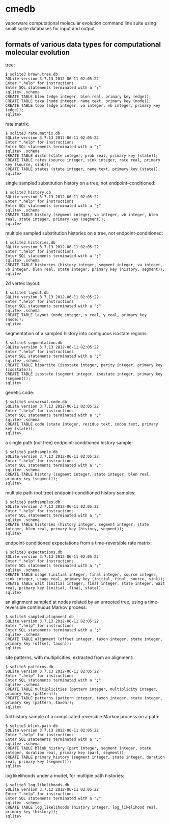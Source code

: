 cmedb
=====

vaporware computational molecular evolution command line suite
using small sqlite databases for input and output


formats of various data types for computational molecular evolution
-------------------------------------------------------------------

tree:

    $ sqlite3 brown.tree.db 
    SQLite version 3.7.13 2012-06-11 02:05:22
    Enter ".help" for instructions
    Enter SQL statements terminated with a ";"
    sqlite> .schema
    CREATE TABLE blen (edge integer, blen real, primary key (edge));
    CREATE TABLE taxa (node integer, name text, primary key (node));
    CREATE TABLE topo (edge integer, va integer, vb integer, primary key (edge));
    sqlite> 

rate matrix:

    $ sqlite3 rate.matrix.db
    SQLite version 3.7.13 2012-06-11 02:05:22
    Enter ".help" for instructions
    Enter SQL statements terminated with a ";"
    sqlite> .schema
    CREATE TABLE distn (state integer, prob real, primary key (state));
    CREATE TABLE rates (source integer, sink integer, rate real, primary key (source, sink));
    CREATE TABLE states (state integer, name text, primary key (state));
    sqlite> 

single sampled substitution history on a tree, not endpoint-conditioned:

    $ sqlite3 history.db
    SQLite version 3.7.13 2012-06-11 02:05:22
    Enter ".help" for instructions
    Enter SQL statements terminated with a ";"
    sqlite> .schema
    CREATE TABLE history (segment integer, va integer, vb integer, blen real, state integer, primary key (segment));
    sqlite> 

multiple sampled substitution histories on a tree, not endpoint-conditioned:

    $ sqlite3 histories.db 
    SQLite version 3.7.13 2012-06-11 02:05:22
    Enter ".help" for instructions
    Enter SQL statements terminated with a ";"
    sqlite> .schema
    CREATE TABLE histories (history integer, segment integer, va integer, vb integer, blen real, state integer, primary key (history, segment));
    sqlite> 

2d vertex layout:

    $ sqlite3 layout.db
    SQLite version 3.7.13 2012-06-11 02:05:22
    Enter ".help" for instructions
    Enter SQL statements terminated with a ";"
    sqlite> .schema
    CREATE TABLE layout (node integer, x real, y real, primary key (node));
    sqlite> 

segmentation of a sampled history into contiguous isostate regions:

    $ sqlite3 segmentation.db 
    SQLite version 3.7.13 2012-06-11 02:05:22
    Enter ".help" for instructions
    Enter SQL statements terminated with a ";"
    sqlite> .schema
    CREATE TABLE bipartite (isostate integer, parity integer, primary key (isostate));
    CREATE TABLE isostate (segment integer, isostate integer, primary key (segment));
    sqlite> 

genetic code:

    $ sqlite3 universal.code.db
    SQLite version 3.7.13 2012-06-11 02:05:22
    Enter ".help" for instructions
    Enter SQL statements terminated with a ";"
    sqlite> .schema
    CREATE TABLE code (state integer, residue text, codon text, primary key (state));
    sqlite> 
    
a single path (not tree) endpoint-conditioned history sample:

    $ sqlite3 pathsample.db
    SQLite version 3.7.13 2012-06-11 02:05:22
    Enter ".help" for instructions
    Enter SQL statements terminated with a ";"
    sqlite> .schema
    CREATE TABLE history (segment integer, state integer, blen real, primary key (segment));
    sqlite> 

multiple path (not tree) endpoint-conditioned history samples:

    $ sqlite3 pathsamples.db 
    SQLite version 3.7.13 2012-06-11 02:05:22
    Enter ".help" for instructions
    Enter SQL statements terminated with a ";"
    sqlite> .schema
    CREATE TABLE histories (history integer, segment integer, state integer, blen real, primary key (history, segment));
    sqlite> 

endpoint-conditioned expectations from a time-reversible rate matrix:

    $ sqlite3 expectations.db                   
    SQLite version 3.7.13 2012-06-11 02:05:22
    Enter ".help" for instructions
    Enter SQL statements terminated with a ";"
    sqlite> .schema
    CREATE TABLE usage (initial integer, final integer, source integer, sink integer, usage real, primary key (initial, final, source, sink));
    CREATE TABLE wait (initial integer, final integer, state integer, wait real, primary key (initial, final, state));
    sqlite> 

an alignment sampled at nodes related by an unrooted tree,
using a time-reversible continuous Markov process:

    $ sqlite3 sampled.alignment.db 
    SQLite version 3.7.13 2012-06-11 02:05:22
    Enter ".help" for instructions
    Enter SQL statements terminated with a ";"
    sqlite> .schema
    CREATE TABLE alignment (offset integer, taxon integer, state integer, primary key (offset, taxon));
    sqlite> 

site patterns, with multiplicities, extracted from an alignment:

    $ sqlite3 patterns.db 
    SQLite version 3.7.13 2012-06-11 02:05:22
    Enter ".help" for instructions
    Enter SQL statements terminated with a ";"
    sqlite> .schema
    CREATE TABLE multiplicities (pattern integer, multiplicity integer, primary key (pattern));
    CREATE TABLE patterns (pattern integer, taxon integer, state integer, primary key (pattern, taxon));
    sqlite> 

full history sample of a complicated reversible Markov process on a path:

    $ sqlite3 blink.path.db                     
    SQLite version 3.7.13 2012-06-11 02:05:22
    Enter ".help" for instructions
    Enter SQL statements terminated with a ";"
    sqlite> .schema
    CREATE TABLE blink_history (part integer, segment integer, state integer, duration real, primary key (part, segment));
    CREATE TABLE primary_history (segment integer, state integer, duration real, primary key (segment));
    sqlite> 

log likelihoods under a model, for multiple path histories:

    $ sqlite3 log.likelihoods.db 
    SQLite version 3.7.13 2012-06-11 02:05:22
    Enter ".help" for instructions
    Enter SQL statements terminated with a ";"
    sqlite> .schema
    CREATE TABLE log_likelihoods (history integer, log_likelihood real, primary key (history));
    sqlite> 

